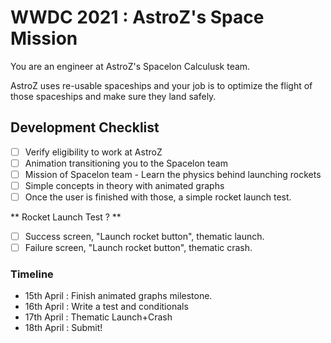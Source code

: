 # WWDC 2021 : AstroZ's Space Mission

You are an engineer at AstroZ's Spacelon Calculusk team. 

AstroZ uses re-usable spaceships and your job is to optimize the flight of those spaceships and make sure they land safely.

## Development Checklist

- [ ] Verify eligibility to work at AstroZ
- [ ] Animation transitioning you to the Spacelon team
- [ ] Mission of Spacelon team - Learn the physics behind launching rockets
- [ ] Simple concepts in theory with animated graphs
- [ ] Once the user is finished with those, a simple rocket launch test.

** Rocket Launch Test ? ** 

- [ ] Success screen, "Launch rocket button", thematic launch. 
- [ ] Failure screen, "Launch rocket button", thematic crash.

### Timeline

- 15th April : Finish animated graphs milestone.
- 16th April : Write a test and conditionals
- 17th April : Thematic Launch+Crash 
- 18th April : Submit!

